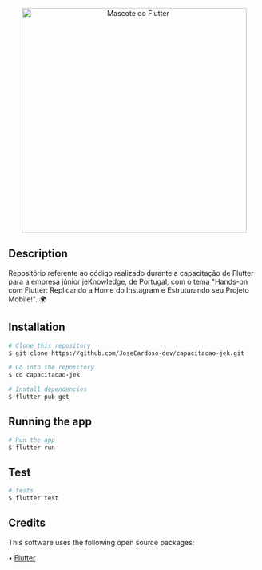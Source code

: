 <p align="center">
  <img src="https://storage.googleapis.com/cms-storage-bucket/780e0e64d323aad2cdd5.png" width="450" alt="Mascote do Flutter"/>
</p>

## Description

Repositório referente ao código realizado durante a capacitação de Flutter para a empresa júnior jeKnowledge, de Portugal, com o tema "Hands-on com Flutter: Replicando a Home do Instagram e Estruturando seu Projeto Mobile!". 🌍

## Installation

```bash
# Clone this repository
$ git clone https://github.com/JoseCardoso-dev/capacitacao-jek.git

# Go into the repository
$ cd capacitacao-jek

# Install dependencies
$ flutter pub get
```

## Running the app

```bash
# Run the app
$ flutter run
```

## Test

```bash
# tests
$ flutter test
```

## Credits

This software uses the following open source packages:

•⁠ ⁠[Flutter](https://flutter.dev/)
